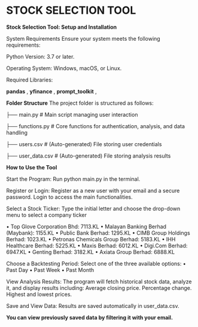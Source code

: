 # STOCK SELECTION TOOL


**Stock Selection Tool: Setup and Installation**

System Requirements
Ensure your system meets the following requirements:

Python Version: 3.7 or later.

Operating System: Windows, macOS, or Linux.

Required Libraries:

**pandas** , 
**yfinance** ,
**prompt_toolkit** ,

**Folder Structure**
The project folder is structured as follows:


├── main.py          # Main script managing user interaction

├── functions.py     # Core functions for authentication, analysis, and data handling

├── users.csv        # (Auto-generated) File storing user credentials

├── user_data.csv    # (Auto-generated) File storing analysis results


**How to Use the Tool**

Start the Program:
  Run python main.py in the terminal.
  
  Register or Login:
  Register as a new user with your email and a secure password.
  Login to access the main functionalities.
  
Select a Stock Ticker:
  Type the initial letter and choose the drop-down menu to select a company ticker 

•	    Top Glove Corporation Bhd: 7113.KL
•	    Malayan Banking Berhad (Maybank): 1155.KL
•	    Public Bank Berhad: 1295.KL
•	    CIMB Group Holdings Berhad: 1023.KL
•	    Petronas Chemicals Group Berhad: 5183.KL
•	    IHH Healthcare Berhad: 5225.KL
•	    Maxis Berhad: 6012.KL
•	    Digi.Com Berhad: 6947.KL
•	    Genting Berhad: 3182.KL
•	    Axiata Group Berhad: 6888.KL

  
Choose a Backtesting Period:
  Select one of the three available options:
• Past Day
• Past Week
• Past Month
    
View Analysis Results:
  The program will fetch historical stock data, analyze it, and display results including:
    Average closing price.
    Percentage change.
    Highest and lowest prices.
    
Save and View Data:
  Results are saved automatically in user_data.csv.
  
**You can view previously saved data by filtering it with your email.**
